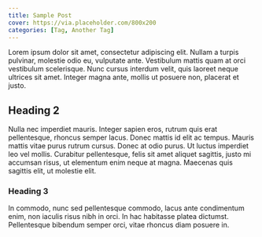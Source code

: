 ```yaml
---
title: Sample Post
cover: https://via.placeholder.com/800x200
categories: [Tag, Another Tag]
---
```


Lorem ipsum dolor sit amet, consectetur adipiscing elit. Nullam a turpis pulvinar, molestie odio eu, vulputate ante. Vestibulum mattis quam at orci vestibulum scelerisque. Nunc cursus interdum velit, quis laoreet neque ultrices sit amet. Integer magna ante, mollis ut posuere non, placerat et justo.

## Heading 2

Nulla nec imperdiet mauris. Integer sapien eros, rutrum quis erat pellentesque, rhoncus semper lacus. Donec mattis id elit ac tempus. Mauris mattis vitae purus rutrum cursus. Donec at odio purus. Ut luctus imperdiet leo vel mollis. Curabitur pellentesque, felis sit amet aliquet sagittis, justo mi accumsan risus, ut elementum enim neque at magna. Maecenas quis sagittis elit, ut molestie elit.

### Heading 3

In commodo, nunc sed pellentesque commodo, lacus ante condimentum enim, non iaculis risus nibh in orci. In hac habitasse platea dictumst. Pellentesque bibendum semper orci, vitae rhoncus diam posuere in.
